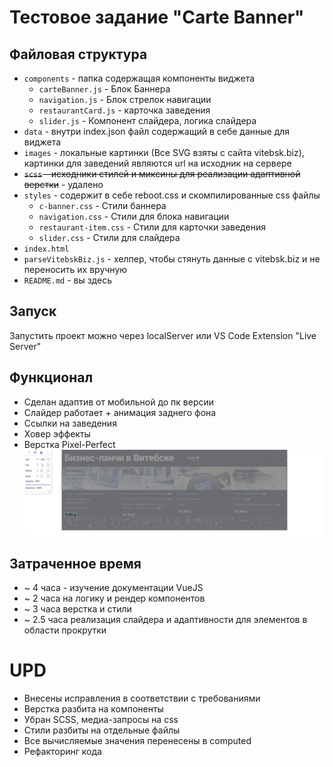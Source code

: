# Тестовое задание "Carte Banner"
## Файловая структура
- `components` - папка содержащая компоненты виджета
   - `carteBanner.js` - Блок Баннера
   - `navigation.js` - Блок стрелок навигации
   - `restaurantCard.js` - карточка заведения
   - `slider.js` - Компонент слайдера, логика слайдера
- `data` - внутри index.json файл содержащий в себе данные для виджета
- `images` - локальные картинки (Все SVG взяты с сайта vitebsk.biz), картинки для заведений являются url на исходник на сервере
- ~~`scss` - исходники стилей и миксины для реализации адаптивной верстки~~ - удалено
- `styles` - содержит в себе reboot.css и скомпилированные css файлы
   - `c-banner.css` - Стили баннера
   - `navigation.css` - Стили для блока навигации
   - `restaurant-item.css` - Стили для карточки заведения
   - `slider.css` - Стили для слайдера
- `index.html`
- `parseVitebskBiz.js` - хелпер, чтобы стянуть данные с vitebsk.biz и не переносить их вручную
- `README.md` - вы здесь

## Запуск
Запустить проект можно через localServer или VS Code Extension "Live Server"


## Функционал
 - Сделан адаптив от мобильной до пк версии
 - Слайдер работает + анимация заднего фона
 - Ссылки на заведения
 - Ховер эффекты
 - Верстка Pixel-Perfect ![Скриншот верстки с Pixel-Perfect плагином](./docs/image.png)

## Затраченное время
 - ~ 4 часа  - изучение документации VueJS
 - ~ 2 часа на логику и рендер компонентов
 - ~ 3 часа верстка и стили
 - ~ 2.5 часа реализация слайдера и адаптивности для элементов в области прокрутки

# UPD
- Внесены исправления в соответствии с требованиями
- Верстка разбита на компоненты
- Убран SCSS, медиа-запросы на css
- Стили разбиты на отдельные файлы
- Все вычисляемые значения перенесены в computed
- Рефакторинг кода
